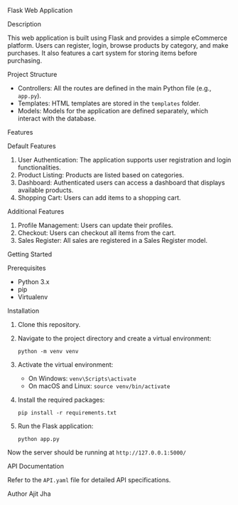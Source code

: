 Flask Web Application

Description

This web application is built using Flask and provides a simple eCommerce platform. Users can register, login, browse products by category, and make purchases. It also features a cart system for storing items before purchasing.

Project Structure

- Controllers: All the routes are defined in the main Python file (e.g., `app.py`).
- Templates: HTML templates are stored in the `templates` folder.
- Models: Models for the application are defined separately, which interact with the database.

Features

Default Features

1. User Authentication: The application supports user registration and login functionalities.
2. Product Listing: Products are listed based on categories.
3. Dashboard: Authenticated users can access a dashboard that displays available products.
4. Shopping Cart: Users can add items to a shopping cart.

Additional Features

1. Profile Management: Users can update their profiles.
2. Checkout: Users can checkout all items from the cart.
3. Sales Register: All sales are registered in a Sales Register model.

Getting Started

Prerequisites

- Python 3.x
- pip
- Virtualenv

Installation

1. Clone this repository.
2. Navigate to the project directory and create a virtual environment:

    ```
    python -m venv venv
    ```

3. Activate the virtual environment:

    - On Windows: `venv\Scripts\activate`
    - On macOS and Linux: `source venv/bin/activate`

4. Install the required packages:

    ```
    pip install -r requirements.txt
    ```

5. Run the Flask application:

    ```
    python app.py
    ```

Now the server should be running at `http://127.0.0.1:5000/`

API Documentation

Refer to the `API.yaml` file for detailed API specifications.

Author
Ajit Jha